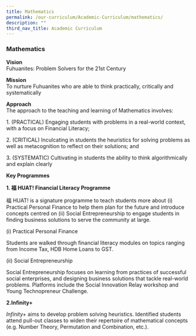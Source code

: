 ```yaml
---
title: Mathematics
permalink: /our-curriculum/Academic-Curriculum/mathematics/
description: ""
third_nav_title: Academic Curriculum
---
```

### Mathematics

**Vision**<br>
Fuhuanites: Problem Solvers for the 21st Century

**Mission** <br>
To nurture Fuhuanites who are able to think practically, critically and systematically

**Approach**<br>
The approach to the teaching and learning of Mathematics involves:

1\.  (PRACTICAL) Engaging students with problems in a real-world context, with a focus on Financial Literacy;  
    
2\.  (CRITICAL) Inculcating in students the heuristics for solving problems as well as metacognition to reflect on their solutions; and  
    
3\.  (SYSTEMATIC) Cultivating in students the ability to think algorithmically and explain clearly  

**Key Programmes** 

**1\. 福 HUAT! Financial Literacy Programme**

福 HUAT! is a signature programme to teach students more about (i) Practical Personal Finance to help them plan for the future and introduce concepts centred on (ii) Social Entrepreneurship to engage students in finding business solutions to serve the community at large. 

(i) Practical Personal Finance  

Students are walked through financial literacy modules on topics ranging from Income Tax, HDB Home Loans to GST. 

(ii) Social Entrepreneurship

Social Entrepreneurship focuses on learning from practices of successful social enterprises, and designing business solutions that tackle real-world problems. Platforms include the Social Innovation Relay workshop and Young Technopreneur Challenge.

**2\.Infinity+**

_Infinity+_ aims to develop problem solving heuristics. Identified students attend pull-out classes to widen their repertoire of mathematical concepts (e.g. Number Theory, Permutation and Combination, etc.). 